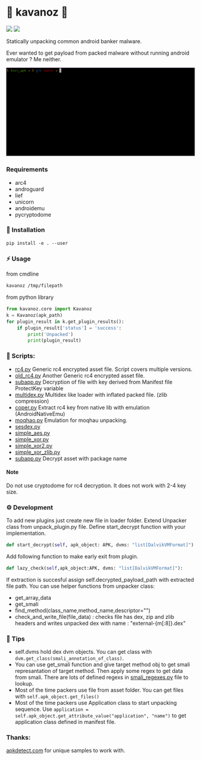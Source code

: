 # 🫙 kavanoz 🫙
![](https://img.shields.io/github/license/eybisi/kavanoz)
![](https://img.shields.io/github/stars/eybisi/kavanoz)

Statically unpacking common android banker malware.

Ever wanted to get payload from packed malware without running android emulator ? Me neither.

![](assets/unpack.gif)

### Requirements

- arc4
- androguard
- lief
- unicorn
- androidemu
- pycryptodome


### :eyes: Installation

```
pip install -e . --user
```

### :zap: Usage

from cmdline
```bash
kavanoz /tmp/filepath
```

from python library
```py
from kavanoz.core import Kavanoz
k = Kavanoz(apk_path)
for plugin_result in k.get_plugin_results():
    if plugin_result['status'] = 'success':
        print('Unpacked')
        print(plugin_result)
```

### :snake: Scripts:

- [rc4.py](src/kavanoz/loader/rc4.py) Generic rc4 encrypted asset file. Script covers multiple versions.
- [old_rc4.py](src/kavanoz/loader/old_rc4.py) Another Generic rc4 encrypted asset file.
- [subapp.py](src/kavanozloader/subapp.py) Decryption of file with key derived from Manifest file ProtectKey variable
- [multidex.py](src/kavanoz/loader/multidex.py) Multidex like loader with inflated packed file. (zlib compression)
- [coper.py](src/kavanoz/loader/coper.py) Extract rc4 key from native lib with emulation (AndroidNativeEmu)
- [moqhao.py](src/kavanozloader/moqhao.py) Emulation for moqhau unpacking.
- [sesdex.py](src/kavanoz/loader/sesdex.py)
- [simple_aes.py](src/kavanoz/loader/simple_aes.py)
- [simple_xor.py](src/kavanoz/loader/simple_xor.py)
- [simple_xor2.py](src/kavanoz/loader/simple_xor2.py)
- [simple_xor_zlib.py](src/kavanoz/loader/simple_xor_zlib.py)
- [subapp.py](src/kavanoz/loader/subapp.py) Decrypt asset with package name

####  Note

Do not use cryptodome for rc4 decryption. It does not work with 2-4 key size.

### :gear: Development

To add new plugins just create new file in loader folder. Extend Unpacker class from unpack_plugin.py file. Define start_decrypt function with your implementation. 
```py
def start_decrypt(self, apk_object: APK, dvms: "list[DalvikVMFormat]"):
```

Add following function to make early exit from plugin. 
```py
def lazy_check(self,apk_object:APK, dvms: "list[DalvikVMFormat]"):
```

If extraction is succesful assign self.decrypted_payload_path with extracted file path.
You can use helper functions from unpacker class:
- get_array_data
- get_smali
- find_method(class_name,method_name,descriptor="")
- check_and_write_file(file_data) : checks file has dex, zip and zlib headers and writes unpacked dex with name : "external-{m[:8]}.dex"

### :book: Tips

- self.dvms hold dex dvm objects. You can get class with `dvm.get_class(smali_annotation_of_class)`.
- You can use get_smali function and give target method obj to get smali represantation of target method. Then apply some regex to get data from smali. There are lots of defined regexs in [smali_regexes.py](smali_regexes.py) file to lookup. 
- Most of the time packers use file from asset folder. You can get files with `self.apk_object.get_files()` 
- Most of the time packers use Application class to start unpacking sequence. Use `application = self.apk_object.get_attribute_value("application", "name")` to get application class defined in manifest file. 

### Thanks:
[apkdetect.com](https://apkdetect.com) for unique samples to work with. 

